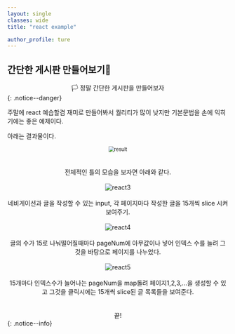 ```yaml
---
layout: single
classes: wide
title: "react example"

author_profile: ture
---
```


## 간단한 게시판 만들어보기🍓

<center>🏳️ 정말 간단한 게시판을 만들어보자</center>
{: .notice--danger}

주말에 react 예습할겸 재미로 만들어봐서 퀄리티가 많이 낮지만 기본문법을 손에 익히기에는 좋은 예제이다.<br/>

아래는 결과물이다.

<center><img src="../images/2021-10-27-first/result.gif" alt="result"  style="zoom:80%;"/></center>

<br>
<br>
<center>전체적인 틀의 모습을 보자면 아래와 같다.</center>
<br>
<center><img src="../images/2021-10-27-first/react3.png" alt="react3"  /></center>
<br>
<center>네비게이션과 글을 작성할 수 있는 input, 각 페이지마다 작성한 글을 15개씩 slice 시켜 보여주기.</center>
<br>
<center><img src="../images/2021-10-27-first/react4.png" alt="react4"  /></center>
<br>
<center>글의 수가 15로 나눠떨어질때마다 pageNum에 아무값이나 넣어 인덱스 수를 늘려 그것을 바탕으로 페이지를 나누었다.</center>
<br>
<center><img src="../images/2021-10-27-first/react5.png" alt="react5"  /></center>
<br>
<center>15개마다 인덱스수가 늘어나는 pageNum을 map돌려 페이지1,2,3,...을 생성할 수 있고 그것을 클릭시에는 15개씩 slice된 글 목록들을 보여준다.</center>
<br><br>

<center>끝!</center>
{: .notice--info}
